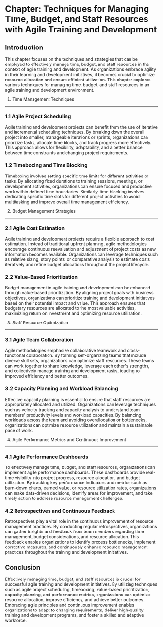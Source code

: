 Chapter: Techniques for Managing Time, Budget, and Staff Resources with Agile Training and Development
======================================================================================================

Introduction
------------

This chapter focuses on the techniques and strategies that can be employed to effectively manage time, budget, and staff resources in the context of agile training and development. As organizations embrace agility in their learning and development initiatives, it becomes crucial to optimize resource allocation and ensure efficient utilization. This chapter explores various techniques for managing time, budget, and staff resources in an agile training and development environment.

1. Time Management Techniques
-----------------------------

### 1.1 Agile Project Scheduling

Agile training and development projects can benefit from the use of iterative and incremental scheduling techniques. By breaking down the overall project into smaller, manageable iterations or sprints, organizations can prioritize tasks, allocate time blocks, and track progress more effectively. This approach allows for flexibility, adaptability, and a better balance between time constraints and changing project requirements.

### 1.2 Timeboxing and Time Blocking

Timeboxing involves setting specific time limits for different activities or tasks. By allocating fixed durations to training sessions, meetings, or development activities, organizations can ensure focused and productive work within defined time boundaries. Similarly, time blocking involves dedicating specific time slots for different project activities to avoid multitasking and improve overall time management efficiency.

2. Budget Management Strategies
-------------------------------

### 2.1 Agile Cost Estimation

Agile training and development projects require a flexible approach to cost estimation. Instead of traditional upfront planning, agile methodologies encourage continuous reevaluation and adjustment of project costs as new information becomes available. Organizations can leverage techniques such as relative sizing, story points, or comparative analysis to estimate costs iteratively and refine budget allocations throughout the project lifecycle.

### 2.2 Value-Based Prioritization

Budget management in agile training and development can be enhanced through value-based prioritization. By aligning project goals with business objectives, organizations can prioritize training and development initiatives based on their potential impact and value. This approach ensures that budgetary resources are allocated to the most valuable activities, maximizing return on investment and optimizing resource utilization.

3. Staff Resource Optimization
------------------------------

### 3.1 Agile Team Collaboration

Agile methodologies emphasize collaborative teamwork and cross-functional collaboration. By forming self-organizing teams that include diverse skill sets, organizations can optimize staff resources. These teams can work together to share knowledge, leverage each other's strengths, and collectively manage training and development tasks, leading to improved efficiency and better outcomes.

### 3.2 Capacity Planning and Workload Balancing

Effective capacity planning is essential to ensure that staff resources are appropriately allocated and utilized. Organizations can leverage techniques such as velocity tracking and capacity analysis to understand team members' productivity levels and workload capacities. By balancing workloads across the team and avoiding overallocation or bottlenecks, organizations can optimize resource utilization and maintain a sustainable pace of work.

4. Agile Performance Metrics and Continuous Improvement
-------------------------------------------------------

### 4.1 Agile Performance Dashboards

To effectively manage time, budget, and staff resources, organizations can implement agile performance dashboards. These dashboards provide real-time visibility into project progress, resource allocation, and budget utilization. By tracking key performance indicators and metrics such as burn-down charts, earned value, or resource utilization rates, organizations can make data-driven decisions, identify areas for improvement, and take timely action to address resource management challenges.

### 4.2 Retrospectives and Continuous Feedback

Retrospectives play a vital role in the continuous improvement of resource management practices. By conducting regular retrospectives, organizations can gather insights and feedback from team members regarding time management, budget considerations, and resource allocation. This feedback enables organizations to identify process bottlenecks, implement corrective measures, and continuously enhance resource management practices throughout the training and development initiatives.

Conclusion
----------

Effectively managing time, budget, and staff resources is crucial for successful agile training and development initiatives. By utilizing techniques such as agile project scheduling, timeboxing, value-based prioritization, capacity planning, and performance metrics, organizations can optimize resource allocation, improve efficiency, and achieve better outcomes. Embracing agile principles and continuous improvement enables organizations to adapt to changing requirements, deliver high-quality training and development programs, and foster a skilled and adaptive workforce.
